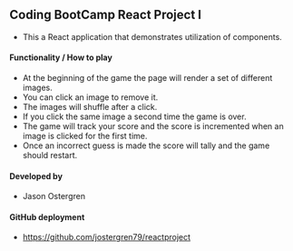 ## Coding BootCamp React Project I

- This a React application that demonstrates utilization of components.

#### Functionality / How to play

- At the beginning of the game the page will render a set of different images.
- You can click an image to remove it.
- The images will shuffle after a click. 
- If you click the same image a second time the game is over.
- The game will track your score and the score is incremented when an image is clicked for the first time.
- Once an incorrect guess is made the score will tally and the game should restart.


#### Developed by

- Jason Ostergren

#### GitHub deployment

- https://github.com/jostergren79/reactproject
